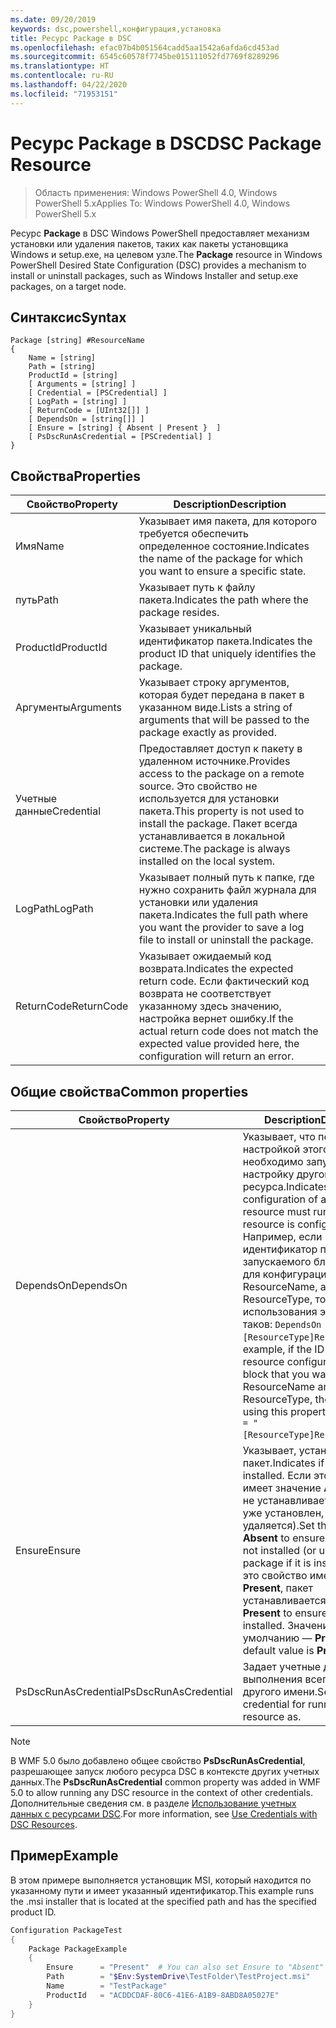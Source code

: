 ```yaml
---
ms.date: 09/20/2019
keywords: dsc,powershell,конфигурация,установка
title: Ресурс Package в DSC
ms.openlocfilehash: efac07b4b051564cadd5aa1542a6afda6cd453ad
ms.sourcegitcommit: 6545c60578f7745be015111052fd7769f8289296
ms.translationtype: HT
ms.contentlocale: ru-RU
ms.lasthandoff: 04/22/2020
ms.locfileid: "71953151"
---
```

# <a name="dsc-package-resource"></a><span data-ttu-id="835c1-103">Ресурс Package в DSC</span><span class="sxs-lookup"><span data-stu-id="835c1-103">DSC Package Resource</span></span>

> <span data-ttu-id="835c1-104">Область применения: Windows PowerShell 4.0, Windows PowerShell 5.x</span><span class="sxs-lookup"><span data-stu-id="835c1-104">Applies To: Windows PowerShell 4.0, Windows PowerShell 5.x</span></span>

<span data-ttu-id="835c1-105">Ресурс **Package** в DSC Windows PowerShell предоставляет механизм установки или удаления пакетов, таких как пакеты установщика Windows и setup.exe, на целевом узле.</span><span class="sxs-lookup"><span data-stu-id="835c1-105">The **Package** resource in Windows PowerShell Desired State Configuration (DSC) provides a mechanism to install or uninstall packages, such as Windows Installer and setup.exe packages, on a target node.</span></span>

## <a name="syntax"></a><span data-ttu-id="835c1-106">Синтаксис</span><span class="sxs-lookup"><span data-stu-id="835c1-106">Syntax</span></span>

```Syntax
Package [string] #ResourceName
{
    Name = [string]
    Path = [string]
    ProductId = [string]
    [ Arguments = [string] ]
    [ Credential = [PSCredential] ]
    [ LogPath = [string] ]
    [ ReturnCode = [UInt32[]] ]
    [ DependsOn = [string[]] ]
    [ Ensure = [string] { Absent | Present }  ]
    [ PsDscRunAsCredential = [PSCredential] ]
}
```

## <a name="properties"></a><span data-ttu-id="835c1-107">Свойства</span><span class="sxs-lookup"><span data-stu-id="835c1-107">Properties</span></span>

|<span data-ttu-id="835c1-108">Свойство</span><span class="sxs-lookup"><span data-stu-id="835c1-108">Property</span></span> |<span data-ttu-id="835c1-109">Description</span><span class="sxs-lookup"><span data-stu-id="835c1-109">Description</span></span> |
|---|---|
|<span data-ttu-id="835c1-110">Имя</span><span class="sxs-lookup"><span data-stu-id="835c1-110">Name</span></span> |<span data-ttu-id="835c1-111">Указывает имя пакета, для которого требуется обеспечить определенное состояние.</span><span class="sxs-lookup"><span data-stu-id="835c1-111">Indicates the name of the package for which you want to ensure a specific state.</span></span> |
|<span data-ttu-id="835c1-112">путь</span><span class="sxs-lookup"><span data-stu-id="835c1-112">Path</span></span> |<span data-ttu-id="835c1-113">Указывает путь к файлу пакета.</span><span class="sxs-lookup"><span data-stu-id="835c1-113">Indicates the path where the package resides.</span></span> |
|<span data-ttu-id="835c1-114">ProductId</span><span class="sxs-lookup"><span data-stu-id="835c1-114">ProductId</span></span> |<span data-ttu-id="835c1-115">Указывает уникальный идентификатор пакета.</span><span class="sxs-lookup"><span data-stu-id="835c1-115">Indicates the product ID that uniquely identifies the package.</span></span> |
|<span data-ttu-id="835c1-116">Аргументы</span><span class="sxs-lookup"><span data-stu-id="835c1-116">Arguments</span></span> |<span data-ttu-id="835c1-117">Указывает строку аргументов, которая будет передана в пакет в указанном виде.</span><span class="sxs-lookup"><span data-stu-id="835c1-117">Lists a string of arguments that will be passed to the package exactly as provided.</span></span> |
|<span data-ttu-id="835c1-118">Учетные данные</span><span class="sxs-lookup"><span data-stu-id="835c1-118">Credential</span></span> |<span data-ttu-id="835c1-119">Предоставляет доступ к пакету в удаленном источнике.</span><span class="sxs-lookup"><span data-stu-id="835c1-119">Provides access to the package on a remote source.</span></span> <span data-ttu-id="835c1-120">Это свойство не используется для установки пакета.</span><span class="sxs-lookup"><span data-stu-id="835c1-120">This property is not used to install the package.</span></span> <span data-ttu-id="835c1-121">Пакет всегда устанавливается в локальной системе.</span><span class="sxs-lookup"><span data-stu-id="835c1-121">The package is always installed on the local system.</span></span> |
|<span data-ttu-id="835c1-122">LogPath</span><span class="sxs-lookup"><span data-stu-id="835c1-122">LogPath</span></span> |<span data-ttu-id="835c1-123">Указывает полный путь к папке, где нужно сохранить файл журнала для установки или удаления пакета.</span><span class="sxs-lookup"><span data-stu-id="835c1-123">Indicates the full path where you want the provider to save a log file to install or uninstall the package.</span></span> |
|<span data-ttu-id="835c1-124">ReturnCode</span><span class="sxs-lookup"><span data-stu-id="835c1-124">ReturnCode</span></span> |<span data-ttu-id="835c1-125">Указывает ожидаемый код возврата.</span><span class="sxs-lookup"><span data-stu-id="835c1-125">Indicates the expected return code.</span></span> <span data-ttu-id="835c1-126">Если фактический код возврата не соответствует указанному здесь значению, настройка вернет ошибку.</span><span class="sxs-lookup"><span data-stu-id="835c1-126">If the actual return code does not match the expected value provided here, the configuration will return an error.</span></span> |

## <a name="common-properties"></a><span data-ttu-id="835c1-127">Общие свойства</span><span class="sxs-lookup"><span data-stu-id="835c1-127">Common properties</span></span>

|<span data-ttu-id="835c1-128">Свойство</span><span class="sxs-lookup"><span data-stu-id="835c1-128">Property</span></span> |<span data-ttu-id="835c1-129">Description</span><span class="sxs-lookup"><span data-stu-id="835c1-129">Description</span></span> |
|---|---|
|<span data-ttu-id="835c1-130">DependsOn</span><span class="sxs-lookup"><span data-stu-id="835c1-130">DependsOn</span></span> |<span data-ttu-id="835c1-131">Указывает, что перед настройкой этого ресурса необходимо запустить настройку другого ресурса.</span><span class="sxs-lookup"><span data-stu-id="835c1-131">Indicates that the configuration of another resource must run before this resource is configured.</span></span> <span data-ttu-id="835c1-132">Например, если идентификатор первого запускаемого блока сценария для конфигурации ресурса — ResourceName, а его тип — ResourceType, то синтаксис использования этого свойства таков: `DependsOn = "[ResourceType]ResourceName"`.</span><span class="sxs-lookup"><span data-stu-id="835c1-132">For example, if the ID of the resource configuration script block that you want to run first is ResourceName and its type is ResourceType, the syntax for using this property is `DependsOn = "[ResourceType]ResourceName"`.</span></span> |
|<span data-ttu-id="835c1-133">Ensure</span><span class="sxs-lookup"><span data-stu-id="835c1-133">Ensure</span></span> |<span data-ttu-id="835c1-134">Указывает, установлен ли пакет.</span><span class="sxs-lookup"><span data-stu-id="835c1-134">Indicates if the package is installed.</span></span> <span data-ttu-id="835c1-135">Если это свойство имеет значение **Absent**, пакет не устанавливается (а если он уже установлен, то удаляется).</span><span class="sxs-lookup"><span data-stu-id="835c1-135">Set this property to **Absent** to ensure the package is not installed (or uninstall the package if it is installed).</span></span> <span data-ttu-id="835c1-136">Если это свойство имеет значение **Present**, пакет устанавливается.</span><span class="sxs-lookup"><span data-stu-id="835c1-136">Set it to **Present** to ensure the package is installed.</span></span> <span data-ttu-id="835c1-137">Значение по умолчанию — **Present**.</span><span class="sxs-lookup"><span data-stu-id="835c1-137">The default value is **Present**.</span></span> |
|<span data-ttu-id="835c1-138">PsDscRunAsCredential</span><span class="sxs-lookup"><span data-stu-id="835c1-138">PsDscRunAsCredential</span></span> |<span data-ttu-id="835c1-139">Задает учетные данные для выполнения всего ресурса от другого имени.</span><span class="sxs-lookup"><span data-stu-id="835c1-139">Sets the credential for running the entire resource as.</span></span> |

> [!NOTE]
> <span data-ttu-id="835c1-140">В WMF 5.0 было добавлено общее свойство **PsDscRunAsCredential**, разрешающее запуск любого ресурса DSC в контексте других учетных данных.</span><span class="sxs-lookup"><span data-stu-id="835c1-140">The **PsDscRunAsCredential** common property was added in WMF 5.0 to allow running any DSC resource in the context of other credentials.</span></span> <span data-ttu-id="835c1-141">Дополнительные сведения см. в разделе [Использование учетных данных с ресурсами DSC](../../../configurations/runasuser.md).</span><span class="sxs-lookup"><span data-stu-id="835c1-141">For more information, see [Use Credentials with DSC Resources](../../../configurations/runasuser.md).</span></span>

## <a name="example"></a><span data-ttu-id="835c1-142">Пример</span><span class="sxs-lookup"><span data-stu-id="835c1-142">Example</span></span>

<span data-ttu-id="835c1-143">В этом примере выполняется установщик MSI, который находится по указанному пути и имеет указанный идентификатор.</span><span class="sxs-lookup"><span data-stu-id="835c1-143">This example runs the .msi installer that is located at the specified path and has the specified product ID.</span></span>

```powershell
Configuration PackageTest
{
    Package PackageExample
    {
        Ensure      = "Present"  # You can also set Ensure to "Absent"
        Path        = "$Env:SystemDrive\TestFolder\TestProject.msi"
        Name        = "TestPackage"
        ProductId   = "ACDDCDAF-80C6-41E6-A1B9-8ABD8A05027E"
    }
}
```